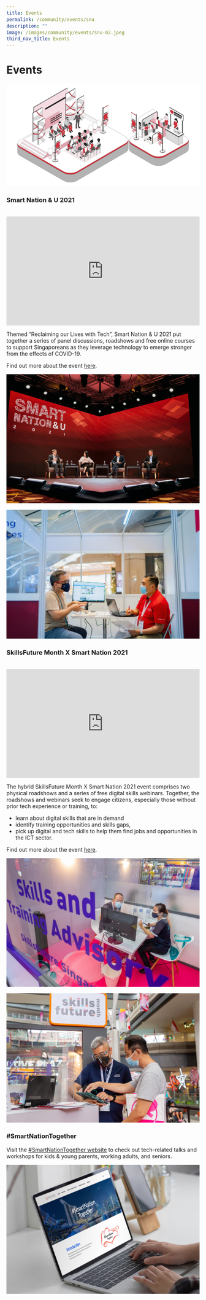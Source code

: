```yaml
---
title: Events
permalink: /community/events/snu
description: ""
image: /images/community/events/snu-02.jpeg
third_nav_title: Events
---
```



# Events

![Smart Nation Events](/images/community/headerimages/Smart_Nation_Events.jpg)



### Smart Nation & U 2021 
<br>

<div style="max-width: 1280px">
    <div
        style="
            height: 0;
            overflow: hidden;
            position: relative;
            padding-bottom: 56.25%;
        "
    >
        <iframe
            src="https://www.youtube.com/embed/Z8cPxk-gLSU" 
            height="720"
            width="1280"
            frameborder="0"
            title="YouTube video player"
            allow="accelerometer; autoplay; clipboard-write; encrypted-media; gyroscope; picture-in-picture"
            style="
                top: 0;
                left: 0;
                right: 0;
                bottom: 0;
                height: 100%;
                border: none;
                max-width: 100%;
                position: absolute;
            "
        ></iframe>
    </div>
</div>

Themed “Reclaiming our Lives with Tech”, Smart Nation & U 2021 put together a series of panel discussions, roadshows and free online courses to support Singaporeans as they leverage technology to emerge stronger from the effects of COVID-19.

Find out more about the event [here](/media-hub/press-releases/Smart-Nation-&-U-2021).

![Smart Nation & U 2021 - Panel](/images/community/events/snu-02.jpeg)

![Smart Nation & U 2021 - Roadshow](/images/community/events/snu-01.jpeg)


### SkillsFuture Month X Smart Nation 2021
<br>

<div style="max-width: 1280px">
    <div
        style="
            height: 0;
            overflow: hidden;
            position: relative;
            padding-bottom: 56.25%;
        "
    >
        <iframe
            src="https://www.youtube.com/embed/fk1DKUrCV0Q" 
            height="720"
            width="1280"
            frameborder="0"
            title="YouTube video player"
            allow="accelerometer; autoplay; clipboard-write; encrypted-media; gyroscope; picture-in-picture"
            style="
                top: 0;
                left: 0;
                right: 0;
                bottom: 0;
                height: 100%;
                border: none;
                max-width: 100%;
                position: absolute;
            "
        ></iframe>
    </div>
</div>

The hybrid SkillsFuture Month X Smart Nation 2021 event comprises two physical roadshows and a series of free digital skills webinars. Together, the roadshows and webinars seek to engage citizens, especially those without prior tech experience or training, to:

* learn about digital skills that are in demand
* identify training opportunities and skills gaps,
* pick up digital and tech skills to help them find jobs and opportunities in the ICT sector.

Find out more about the event [here](/media-hub/press-releases/skillsfuture-month-smart).

![SkillsFuture Month X Smart Nation 2021 - Roadshow](/images/community/events/sn-skillsfuture-01.jpeg)

![SkillsFuture Month X Smart Nation 2021 - Roadshow](/images/community/events/sn-skillsfuture-02.jpeg)

### #SmartNationTogether

Visit the [#SmartNationTogether website](https://together.smartnation.gov.sg/ ) to check out tech-related talks and workshops for kids & young parents, working adults, and seniors.

![#SmartNationTogether Website](/images/community/snt/SNT-webinars.jpg)